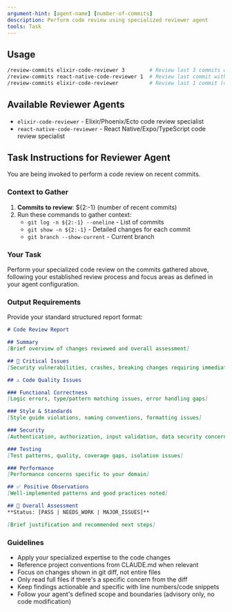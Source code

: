```yaml
---
argument-hint: [agent-name] [number-of-commits]
description: Perform code review using specialized reviewer agent
tools: Task
---
```


## Usage

```bash
/review-commits elixir-code-reviewer 3        # Review last 3 commits with Elixir expert
/review-commits react-native-code-reviewer 1  # Review last commit with React Native expert
/review-commits elixir-code-reviewer          # Review last 1 commit (default)
```

## Available Reviewer Agents

- `elixir-code-reviewer` - Elixir/Phoenix/Ecto code review specialist
- `react-native-code-reviewer` - React Native/Expo/TypeScript code review specialist

## Task Instructions for Reviewer Agent

You are being invoked to perform a code review on recent commits.

### Context to Gather

1. **Commits to review**: ${2:-1} (number of recent commits)
2. Run these commands to gather context:
   - `git log -n ${2:-1} --oneline` - List of commits
   - `git show -n ${2:-1}` - Detailed changes for each commit
   - `git branch --show-current` - Current branch

### Your Task

Perform your specialized code review on the commits gathered above, following your established review process and focus areas as defined in your agent configuration.

### Output Requirements

Provide your standard structured report format:

```markdown
# Code Review Report

## Summary
[Brief overview of changes reviewed and overall assessment]

## 🚨 Critical Issues
[Security vulnerabilities, crashes, breaking changes requiring immediate attention]

## ⚠️ Code Quality Issues

### Functional Correctness
[Logic errors, type/pattern matching issues, error handling gaps]

### Style & Standards
[Style guide violations, naming conventions, formatting issues]

### Security
[Authentication, authorization, input validation, data security concerns]

### Testing
[Test patterns, quality, coverage gaps, isolation issues]

### Performance
[Performance concerns specific to your domain]

## ✅ Positive Observations
[Well-implemented patterns and good practices noted]

## 🎯 Overall Assessment
**Status: [PASS | NEEDS_WORK | MAJOR_ISSUES]**

[Brief justification and recommended next steps]
```

### Guidelines

- Apply your specialized expertise to the code changes
- Reference project conventions from CLAUDE.md when relevant
- Focus on changes shown in git diff, not entire files
- Only read full files if there's a specific concern from the diff
- Keep findings actionable and specific with line numbers/code snippets
- Follow your agent's defined scope and boundaries (advisory only, no code modification)
